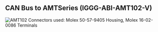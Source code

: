 ## CAN Bus to AMTSeries (IGGG-ABI-AMT102-V)
![AMT102](https://user-images.githubusercontent.com/77326918/126895644-7e0f812e-15d7-4f9d-a44f-4a4bb5efa7a7.png)
Connectors used: Molex 50-57-9405 Housing, Molex 16-02-0086 Terminals
